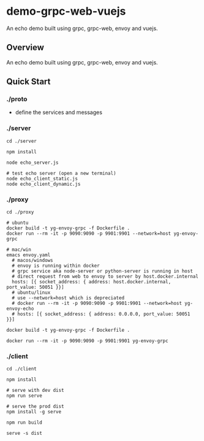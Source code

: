 # demo-grpc-web-vuejs

An echo demo built using grpc, grpc-web, envoy and vuejs.

## Overview

An echo demo built using grpc, grpc-web, envoy and vuejs.

## Quick Start

### ./proto

- define the services and messages

### ./server
```
cd ./server

npm install

node echo_server.js

# test echo server (open a new terminal)
node echo_client_static.js
node echo_client_dynamic.js
```

### ./proxy
```
cd ./proxy

# ubuntu
docker build -t yg-envoy-grpc -f Dockerfile .
docker run --rm -it -p 9090:9090 -p 9901:9901 --network=host yg-envoy-grpc

# mac/win
emacs envoy.yaml
  # macos/windows 
  # envoy is running within docker
  # grpc service aka node-server or python-server is running in host
  # direct request from web to envoy to server by host.docker.internal
  hosts: [{ socket_address: { address: host.docker.internal, port_value: 50051 }}]
  # ubuntu/linux
  # use --network=host which is depreciated
  # docker run --rm -it -p 9090:9090 -p 9901:9901 --network=host yg-envoy-echo
  # hosts: [{ socket_address: { address: 0.0.0.0, port_value: 50051 }}]

docker build -t yg-envoy-grpc -f Dockerfile .

docker run --rm -it -p 9090:9090 -p 9901:9901 yg-envoy-grpc
```

### ./client
```
cd ./client

npm install

# serve with dev dist
npm run serve

# serve the prod dist
npm install -g serve

npm run build

serve -s dist
```
